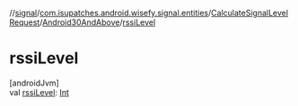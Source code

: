 //[signal](../../../../index.md)/[com.isupatches.android.wisefy.signal.entities](../../index.md)/[CalculateSignalLevelRequest](../index.md)/[Android30AndAbove](index.md)/[rssiLevel](rssi-level.md)

# rssiLevel

[androidJvm]\
val [rssiLevel](rssi-level.md): [Int](https://kotlinlang.org/api/latest/jvm/stdlib/kotlin/-int/index.html)
